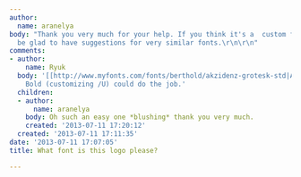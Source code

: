 ```yaml
---
author:
  name: aranelya
body: "Thank you very much for your help. If you think it's a  custom font, I would
  be glad to have suggestions for very similar fonts.\r\n\r\n"
comments:
- author:
    name: Ryuk
  body: '[[http://www.myfonts.com/fonts/berthold/akzidenz-grotesk-std|Akzidenz Grotesk]]
    Bold (customizing /U) could do the job.'
  children:
  - author:
      name: aranelya
    body: Oh such an easy one *blushing* thank you very much.
    created: '2013-07-11 17:20:12'
  created: '2013-07-11 17:11:35'
date: '2013-07-11 17:07:05'
title: What font is this logo please?

---
```

